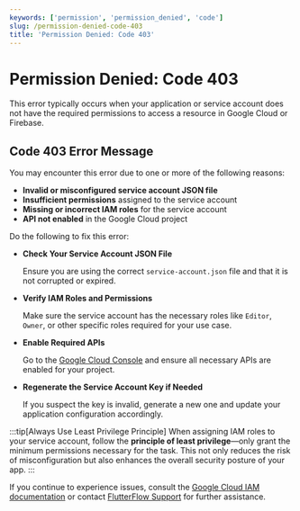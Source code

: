 ```yaml
---
keywords: ['permission', 'permission_denied', 'code']
slug: /permission-denied-code-403
title: 'Permission Denied: Code 403'
---
```


# Permission Denied: Code 403

This error typically occurs when your application or service account does not have the required permissions to access a resource in Google Cloud or Firebase.

## Code 403 Error Message

You may encounter this error due to one or more of the following reasons:

- **Invalid or misconfigured service account JSON file**
- **Insufficient permissions** assigned to the service account
- **Missing or incorrect IAM roles** for the service account
- **API not enabled** in the Google Cloud project


Do the following to fix this error:

- **Check Your Service Account JSON File**

    Ensure you are using the correct `service-account.json` file and that it is not corrupted or expired.

- **Verify IAM Roles and Permissions**

    Make sure the service account has the necessary roles like `Editor`, `Owner`, or other specific roles required for your use case.

- **Enable Required APIs**

    Go to the [Google Cloud Console](https://console.cloud.google.com/apis/library) and ensure all necessary APIs are enabled for your project.

- **Regenerate the Service Account Key if Needed**
    
    If you suspect the key is invalid, generate a new one and update your application configuration accordingly.

:::tip[Always Use Least Privilege Principle]
When assigning IAM roles to your service account, follow the **principle of least privilege**—only grant the minimum permissions necessary for the task. This not only reduces the risk of misconfiguration but also enhances the overall security posture of your app.
:::

If you continue to experience issues, consult the [Google Cloud IAM documentation](https://cloud.google.com/iam/docs/troubleshooting-access) or contact [FlutterFlow Support](mailto:support@flutterflow.io) for further assistance.
